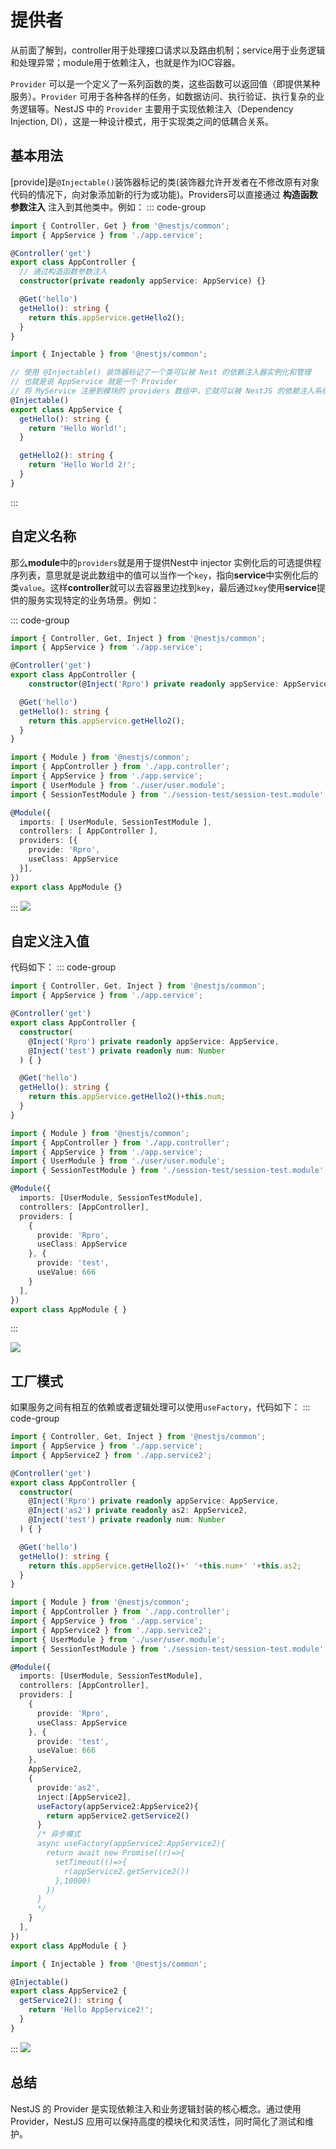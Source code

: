 # 提供者
从前面了解到，controller用于处理接口请求以及路由机制；service用于业务逻辑和处理异常；module用于依赖注入，也就是作为IOC容器。

`Provider` 可以是一个定义了一系列函数的类，这些函数可以返回值（即提供某种服务）。`Provider` 可用于各种各样的任务，如数据访问、执行验证、执行复杂的业务逻辑等。NestJS 中的 `Provider` 主要用于实现依赖注入（Dependency Injection, DI），这是一种设计模式，用于实现类之间的低耦合关系。

## 基本用法
[provide]是`@Injectable()`装饰器标记的类(装饰器允许开发者在不修改原有对象代码的情况下，向对象添加新的行为或功能)。Providers可以直接通过 **构造函数参数注入** 注入到其他类中。例如：
::: code-group
```ts [app.controller.ts]
import { Controller, Get } from '@nestjs/common';
import { AppService } from './app.service';

@Controller('get')
export class AppController {
  // 通过构造函数参数注入
  constructor(private readonly appService: AppService) {}

  @Get('hello')
  getHello(): string {
    return this.appService.getHello2();
  }
}
```
```ts [app.service.ts]
import { Injectable } from '@nestjs/common';

// 使用 @Injectable() 装饰器标记了一个类可以被 Nest 的依赖注入器实例化和管理
// 也就是说 AppService 就是一个 Provider
// 将 MyService 注册到模块的 providers 数组中，它就可以被 NestJS 的依赖注入系统管理，并且可以在需要的地方被注入
@Injectable()
export class AppService {
  getHello(): string {
    return 'Hello World!';
  }

  getHello2(): string {
    return 'Hello World 2!';
  }
}
```
:::

## 自定义名称
那么**module**中的`providers`就是用于提供Nest中 injector 实例化后的可选提供程序列表，意思就是说此数组中的值可以当作一个`key`，指向**service**中实例化后的类`value`。这样**controller**就可以去容器里边找到`key`，最后通过`key`使用**service**提供的服务实现特定的业务场景。例如：

::: code-group
```ts [app.controller.ts]
import { Controller, Get, Inject } from '@nestjs/common';
import { AppService } from './app.service';

@Controller('get')
export class AppController {
    constructor(@Inject('Rpro') private readonly appService: AppService) { }

  @Get('hello')
  getHello(): string {
    return this.appService.getHello2();
  }
}
```
```ts [app.module.ts]
import { Module } from '@nestjs/common';
import { AppController } from './app.controller';
import { AppService } from './app.service';
import { UserModule } from './user/user.module';
import { SessionTestModule } from './session-test/session-test.module';

@Module({
  imports: [ UserModule, SessionTestModule ],
  controllers: [ AppController ],
  providers: [{
    provide: 'Rpro',
    useClass: AppService
  }],
})
export class AppModule {}
```
:::
![](https://cdn.jsdelivr.net/gh/hr1201/img@main/imgs/202403092132628.png)


## 自定义注入值
代码如下：
::: code-group
```ts [app.controller.ts]
import { Controller, Get, Inject } from '@nestjs/common';
import { AppService } from './app.service';

@Controller('get')
export class AppController {
  constructor(
    @Inject('Rpro') private readonly appService: AppService,
    @Inject('test') private readonly num: Number
  ) { }

  @Get('hello')
  getHello(): string {
    return this.appService.getHello2()+this.num;
  }
}
```
```ts [app.module.ts]
import { Module } from '@nestjs/common';
import { AppController } from './app.controller';
import { AppService } from './app.service';
import { UserModule } from './user/user.module';
import { SessionTestModule } from './session-test/session-test.module';

@Module({
  imports: [UserModule, SessionTestModule],
  controllers: [AppController],
  providers: [
    {
      provide: 'Rpro',
      useClass: AppService
    }, {
      provide: 'test',
      useValue: 666
    }
  ],
})
export class AppModule { }
```
:::

![](https://cdn.jsdelivr.net/gh/hr1201/img@main/imgs/202403092132589.png)


## 工厂模式
如果服务之间有相互的依赖或者逻辑处理可以使用`useFactory`，代码如下：
::: code-group
```ts [app.controller.ts]
import { Controller, Get, Inject } from '@nestjs/common';
import { AppService } from './app.service';
import { AppService2 } from './app.service2';

@Controller('get')
export class AppController {
  constructor(
    @Inject('Rpro') private readonly appService: AppService,
    @Inject('as2') private readonly as2: AppService2,
    @Inject('test') private readonly num: Number
  ) { }

  @Get('hello')
  getHello(): string {
    return this.appService.getHello2()+' '+this.num+' '+this.as2;
  }
}
```
```ts [app.module.ts]
import { Module } from '@nestjs/common';
import { AppController } from './app.controller';
import { AppService } from './app.service';
import { AppService2 } from './app.service2';
import { UserModule } from './user/user.module';
import { SessionTestModule } from './session-test/session-test.module';

@Module({
  imports: [UserModule, SessionTestModule],
  controllers: [AppController],
  providers: [
    {
      provide: 'Rpro',
      useClass: AppService
    }, {
      provide: 'test',
      useValue: 666
    },
    AppService2,
    {
      provide:'as2',
      inject:[AppService2],
      useFactory(appService2:AppService2){
        return appService2.getService2()
      }
      /* 异步模式
      async useFactory(appService2:AppService2){
        return await new Promise((r)=>{
          setTimeout(()=>{
            r(appService2.getService2())
          },10000)
        })
      }
      */
    }
  ],
})
export class AppModule { }
```
```ts [app.service2.ts]
import { Injectable } from '@nestjs/common';

@Injectable()
export class AppService2 {
  getService2(): string {
    return 'Hello AppService2!';
  }
}
```
:::
![](https://cdn.jsdelivr.net/gh/hr1201/img@main/imgs/202403092217563.png)

## 总结
NestJS 的 Provider 是实现依赖注入和业务逻辑封装的核心概念。通过使用 Provider，NestJS 应用可以保持高度的模块化和灵活性，同时简化了测试和维护。